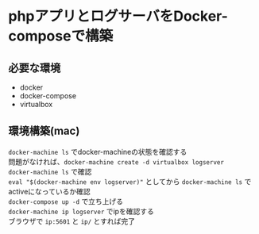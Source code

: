 # phpアプリとログサーバをDocker-composeで構築

## 必要な環境
- docker
- docker-compose
- virtualbox

## 環境構築(mac)

`docker-machine ls` でdocker-machineの状態を確認する  
問題がなければ、`docker-machine create -d virtualbox logserver`  
`docker-machine ls` で確認  
`eval "$(docker-machine env logserver)"` としてから `docker-machine ls` でactiveになっているか確認  
`docker-compose up -d` で立ち上げる  
`docker-machine ip logserver` でipを確認する  
ブラウザで `ip:5601` と `ip/` とすれば完了
